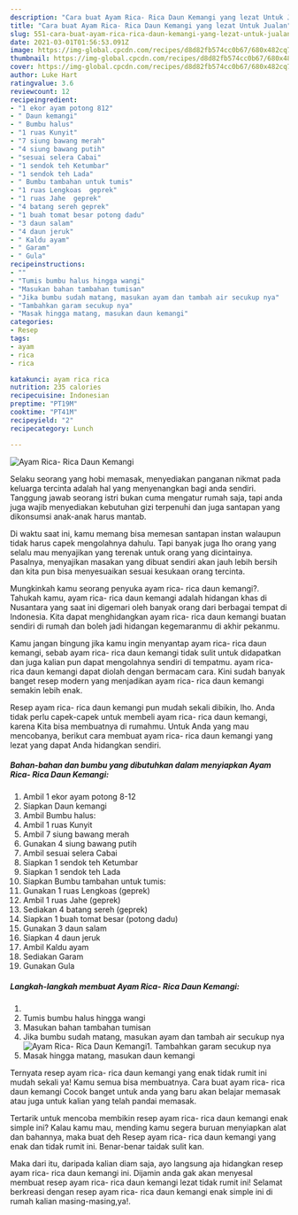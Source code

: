 ```yaml
---
description: "Cara buat Ayam Rica- Rica Daun Kemangi yang lezat Untuk Jualan"
title: "Cara buat Ayam Rica- Rica Daun Kemangi yang lezat Untuk Jualan"
slug: 551-cara-buat-ayam-rica-rica-daun-kemangi-yang-lezat-untuk-jualan
date: 2021-03-01T01:56:53.091Z
image: https://img-global.cpcdn.com/recipes/d8d82fb574cc0b67/680x482cq70/ayam-rica-rica-daun-kemangi-foto-resep-utama.jpg
thumbnail: https://img-global.cpcdn.com/recipes/d8d82fb574cc0b67/680x482cq70/ayam-rica-rica-daun-kemangi-foto-resep-utama.jpg
cover: https://img-global.cpcdn.com/recipes/d8d82fb574cc0b67/680x482cq70/ayam-rica-rica-daun-kemangi-foto-resep-utama.jpg
author: Luke Hart
ratingvalue: 3.6
reviewcount: 12
recipeingredient:
- "1 ekor ayam potong 812"
- " Daun kemangi"
- " Bumbu halus"
- "1 ruas Kunyit"
- "7 siung bawang merah"
- "4 siung bawang putih"
- "sesuai selera Cabai"
- "1 sendok teh Ketumbar"
- "1 sendok teh Lada"
- " Bumbu tambahan untuk tumis"
- "1 ruas Lengkoas  geprek"
- "1 ruas Jahe  geprek"
- "4 batang sereh geprek"
- "1 buah tomat besar potong dadu"
- "3 daun salam"
- "4 daun jeruk"
- " Kaldu ayam"
- " Garam"
- " Gula"
recipeinstructions:
- ""
- "Tumis bumbu halus hingga wangi"
- "Masukan bahan tambahan tumisan"
- "Jika bumbu sudah matang, masukan ayam dan tambah air secukup nya"
- "Tambahkan garam secukup nya"
- "Masak hingga matang, masukan daun kemangi"
categories:
- Resep
tags:
- ayam
- rica
- rica

katakunci: ayam rica rica 
nutrition: 235 calories
recipecuisine: Indonesian
preptime: "PT19M"
cooktime: "PT41M"
recipeyield: "2"
recipecategory: Lunch

---
```



![Ayam Rica- Rica Daun Kemangi](https://img-global.cpcdn.com/recipes/d8d82fb574cc0b67/680x482cq70/ayam-rica-rica-daun-kemangi-foto-resep-utama.jpg)

Selaku seorang yang hobi memasak, menyediakan panganan nikmat pada keluarga tercinta adalah hal yang menyenangkan bagi anda sendiri. Tanggung jawab seorang istri bukan cuma mengatur rumah saja, tapi anda juga wajib menyediakan kebutuhan gizi terpenuhi dan juga santapan yang dikonsumsi anak-anak harus mantab.

Di waktu  saat ini, kamu memang bisa memesan santapan instan walaupun tidak harus capek mengolahnya dahulu. Tapi banyak juga lho orang yang selalu mau menyajikan yang terenak untuk orang yang dicintainya. Pasalnya, menyajikan masakan yang dibuat sendiri akan jauh lebih bersih dan kita pun bisa menyesuaikan sesuai kesukaan orang tercinta. 



Mungkinkah kamu seorang penyuka ayam rica- rica daun kemangi?. Tahukah kamu, ayam rica- rica daun kemangi adalah hidangan khas di Nusantara yang saat ini digemari oleh banyak orang dari berbagai tempat di Indonesia. Kita dapat menghidangkan ayam rica- rica daun kemangi buatan sendiri di rumah dan boleh jadi hidangan kegemaranmu di akhir pekanmu.

Kamu jangan bingung jika kamu ingin menyantap ayam rica- rica daun kemangi, sebab ayam rica- rica daun kemangi tidak sulit untuk didapatkan dan juga kalian pun dapat mengolahnya sendiri di tempatmu. ayam rica- rica daun kemangi dapat diolah dengan bermacam cara. Kini sudah banyak banget resep modern yang menjadikan ayam rica- rica daun kemangi semakin lebih enak.

Resep ayam rica- rica daun kemangi pun mudah sekali dibikin, lho. Anda tidak perlu capek-capek untuk membeli ayam rica- rica daun kemangi, karena Kita bisa membuatnya di rumahmu. Untuk Anda yang mau mencobanya, berikut cara membuat ayam rica- rica daun kemangi yang lezat yang dapat Anda hidangkan sendiri.

<!--inarticleads1-->

##### Bahan-bahan dan bumbu yang dibutuhkan dalam menyiapkan Ayam Rica- Rica Daun Kemangi:

1. Ambil 1 ekor ayam potong 8-12
1. Siapkan  Daun kemangi
1. Ambil  Bumbu halus:
1. Ambil 1 ruas Kunyit
1. Ambil 7 siung bawang merah
1. Gunakan 4 siung bawang putih
1. Ambil sesuai selera Cabai
1. Siapkan 1 sendok teh Ketumbar
1. Siapkan 1 sendok teh Lada
1. Siapkan  Bumbu tambahan untuk tumis:
1. Gunakan 1 ruas Lengkoas  (geprek)
1. Ambil 1 ruas Jahe  (geprek)
1. Sediakan 4 batang sereh (geprek)
1. Siapkan 1 buah tomat besar (potong dadu)
1. Gunakan 3 daun salam
1. Siapkan 4 daun jeruk
1. Ambil  Kaldu ayam
1. Sediakan  Garam
1. Gunakan  Gula




<!--inarticleads2-->

##### Langkah-langkah membuat Ayam Rica- Rica Daun Kemangi:

1. 
1. Tumis bumbu halus hingga wangi
1. Masukan bahan tambahan tumisan
1. Jika bumbu sudah matang, masukan ayam dan tambah air secukup nya
<img src="//assets-global.cpcdn.com/assets/icons/button_play-2c75c40dde080a61004c1f40b05d8f140eaff45d7e9e6481dc71c63d2e7c4909.png" alt="Ayam Rica- Rica Daun Kemangi">1. Tambahkan garam secukup nya
1. Masak hingga matang, masukan daun kemangi




Ternyata resep ayam rica- rica daun kemangi yang enak tidak rumit ini mudah sekali ya! Kamu semua bisa membuatnya. Cara buat ayam rica- rica daun kemangi Cocok banget untuk anda yang baru akan belajar memasak atau juga untuk kalian yang telah pandai memasak.

Tertarik untuk mencoba membikin resep ayam rica- rica daun kemangi enak simple ini? Kalau kamu mau, mending kamu segera buruan menyiapkan alat dan bahannya, maka buat deh Resep ayam rica- rica daun kemangi yang enak dan tidak rumit ini. Benar-benar taidak sulit kan. 

Maka dari itu, daripada kalian diam saja, ayo langsung aja hidangkan resep ayam rica- rica daun kemangi ini. Dijamin anda gak akan menyesal membuat resep ayam rica- rica daun kemangi lezat tidak rumit ini! Selamat berkreasi dengan resep ayam rica- rica daun kemangi enak simple ini di rumah kalian masing-masing,ya!.

